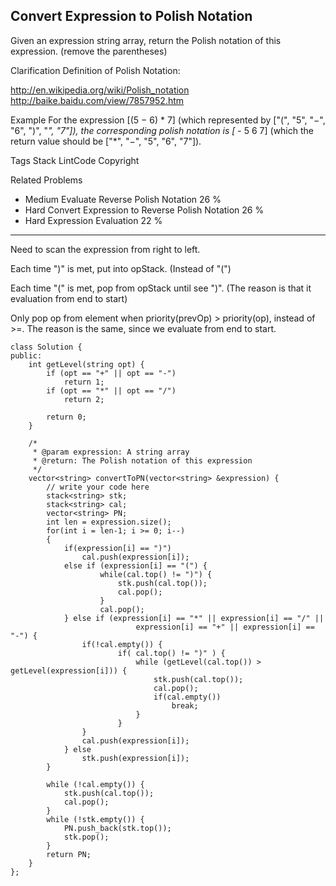 ## Convert Expression to Polish Notation  ##

Given an expression string array, return the Polish notation of this expression. (remove the parentheses)

Clarification
Definition of Polish Notation:

http://en.wikipedia.org/wiki/Polish_notation
http://baike.baidu.com/view/7857952.htm

Example
For the expression [(5 − 6) * 7] (which represented by ["(", "5", "−", "6", ")", "*", "7"]), the corresponding polish notation is [* - 5 6 7] (which the return value should be ["*", "−", "5", "6", "7"]).

Tags 
Stack LintCode Copyright

Related Problems 
- Medium Evaluate Reverse Polish Notation 26 %
- Hard Convert Expression to Reverse Polish Notation 26 %
- Hard Expression Evaluation 22 %

----------
Need to scan the expression from right to left.

Each time ")" is met, put into opStack. (Instead of "(")

Each time "(" is met, pop from opStack until see ")". (The reason is that it evaluation from end to start)

Only pop op from element when priority(prevOp) > priority(op), instead of >=. The reason is the same, since we evaluate from end to start.

	class Solution {
	public:
	    int getLevel(string opt) {
	        if (opt == "+" || opt == "-")
	            return 1;
	        if (opt == "*" || opt == "/")
	            return 2;
	
	        return 0;
	    }
	
	    /*
	     * @param expression: A string array
	     * @return: The Polish notation of this expression
	     */
	    vector<string> convertToPN(vector<string> &expression) {
	        // write your code here
	        stack<string> stk;
	        stack<string> cal;
	        vector<string> PN;
	        int len = expression.size();
	        for(int i = len-1; i >= 0; i--)
	        {
	            if(expression[i] == ")") 
	                cal.push(expression[i]);
	            else if (expression[i] == "(") {
	                    while(cal.top() != ")") {
	                        stk.push(cal.top());
	                        cal.pop();
	                    }
	                    cal.pop();
	            } else if (expression[i] == "*" || expression[i] == "/" || 
	                            expression[i] == "+" || expression[i] == "-") {
	                if(!cal.empty()) {
	                        if( cal.top() != ")" ) {
	                            while (getLevel(cal.top()) > getLevel(expression[i])) {
	                                stk.push(cal.top());
	                                cal.pop();
	                                if(cal.empty())
	                                    break;
	                            }
	                        }
	                }
	                cal.push(expression[i]);
	            } else
	                stk.push(expression[i]);
	        }
	
	        while (!cal.empty()) {
	            stk.push(cal.top());
	            cal.pop();
	        }
	        while (!stk.empty()) {
	            PN.push_back(stk.top());
	            stk.pop();
	        }
	        return PN;
	    }
	};